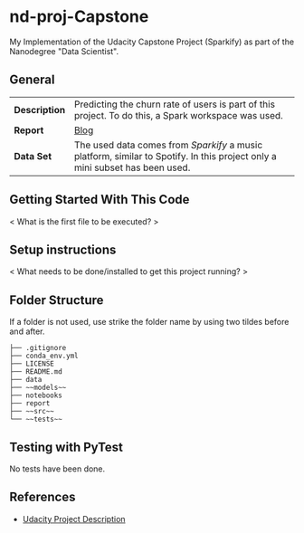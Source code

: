 # nd-proj-Capstone
My Implementation of the Udacity Capstone Project (Sparkify) as part of the Nanodegree "Data Scientist".

## General
<!-- first line needs to stay here, otherwise the table is not rendered! -->
|  |  | 
| ------------- | ------------- |
| **Description** | Predicting the churn rate of users is part of this project. To do this, a Spark workspace was used. |
| **Report** | [Blog]() |
| **Data Set** | The used data comes from *Sparkify* a music platform, similar to Spotify. In this project only a mini subset has been used. |

## Getting Started With This Code
< What is the first file to be executed? >

## Setup instructions
< What needs to be done/installed to get this project running? >

## Folder Structure
If a folder is not used, use strike the folder name by using two tildes before and after.
```
├── .gitignore
├── conda_env.yml
├── LICENSE
├── README.md
├── data
├── ~~models~~
├── notebooks 
├── report 
├── ~~src~~
└── ~~tests~~
```

## Testing with PyTest
No tests have been done.

## References
* [Udacity Project Description](https://classroom.udacity.com/nanodegrees/nd025/parts/84260e1f-2926-4127-895f-cc4432b05059/modules/80c955ce-72f2-403a-9bf5-cc58636dab9d/lessons/d6285247-6bc0-4783-b118-6f41981b9469/concepts/47d96c80-82da-4640-9fff-54415f2a21df)